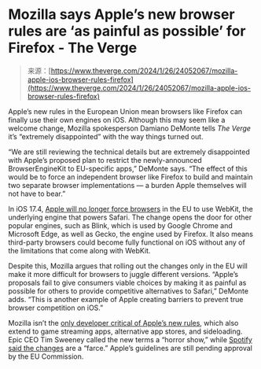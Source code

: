 <!--yml
category: 未分类
date: 2024-05-27 15:10:44
-->

# Mozilla says Apple’s new browser rules are ‘as painful as possible’ for Firefox - The Verge

> 来源：[https://www.theverge.com/2024/1/26/24052067/mozilla-apple-ios-browser-rules-firefox](https://www.theverge.com/2024/1/26/24052067/mozilla-apple-ios-browser-rules-firefox)

Apple’s new rules in the European Union mean browsers like Firefox can finally use their own engines on iOS. Although this may seem like a welcome change, Mozilla spokesperson Damiano DeMonte tells *The Verge* it’s “extremely disappointed” with the way things turned out.

“We are still reviewing the technical details but are extremely disappointed with Apple’s proposed plan to restrict the newly-announced BrowserEngineKit to EU-specific apps,” DeMonte says. “The effect of this would be to force an independent browser like Firefox to build and maintain two separate browser implementations — a burden Apple themselves will not have to bear.”

In iOS 17.4, [Apple will no longer force browsers](/2024/1/25/24050478/apple-ios-17-4-browser-engines-eu) in the EU to use WebKit, the underlying engine that powers Safari. The change opens the door for other popular engines, such as Blink, which is used by Google Chrome and Microsoft Edge, as well as Gecko, the engine used by Firefox. It also means third-party browsers could become fully functional on iOS without any of the limitations that come along with WebKit.

Despite this, Mozilla argues that rolling out the changes only in the EU will make it more difficult for browsers to juggle different versions. “Apple’s proposals fail to give consumers viable choices by making it as painful as possible for others to provide competitive alternatives to Safari,” DeMonte adds. “This is another example of Apple creating barriers to prevent true browser competition on iOS.”

Mozilla isn’t the [only developer critical of Apple’s new rules](/24051818/apple-app-store-dma-eu-developer-response), which also extend to game streaming apps, alternative app stores, and sideloading. Epic CEO Tim Sweeney called the new terms a “horror show,” while [Spotify said the changes](https://newsroom.spotify.com/2024-01-26/apples-proposed-changes-reject-the-goals-of-the-dma/) are a “farce.” Apple’s guidelines are still pending approval by the EU Commission.